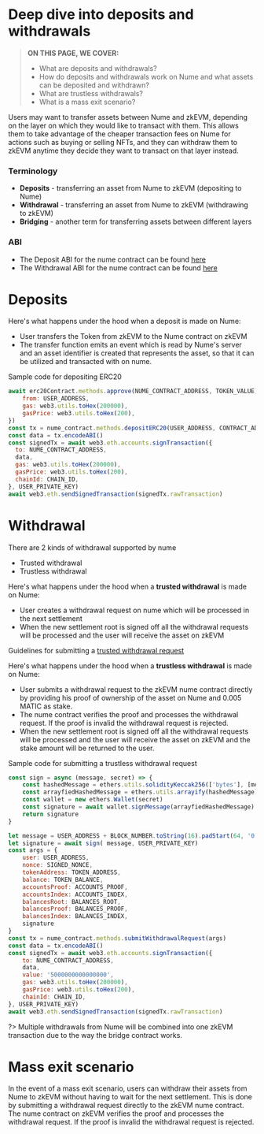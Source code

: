 # Deep dive into deposits and withdrawals

> **ON THIS PAGE, WE COVER:** 
> - What are deposits and withdrawals?
> - How do deposits and withdrawals work on Nume and what assets can be deposited and withdrawn?
> - What are trustless withdrawals?
> - What is a mass exit scenario?

Users may want to transfer assets between Nume and zkEVM, depending on the layer on which they would like to transact with them. This allows them to take advantage of the cheaper transaction fees on Nume for actions such as buying or selling NFTs, and they can withdraw them to zkEVM anytime they decide they want to transact on that layer instead.

### Terminology
- **Deposits** - transferring an asset from Nume to zkEVM (depositing to Nume)
- **Withdrawal** - transferring an asset from Nume to zkEVM (withdrawing to zkEVM)
- **Bridging** - another term for transferring assets between different layers

### ABI
- The Deposit ABI for the nume contract can be found [here](https://abis.s3.amazonaws.com/deposit_facet.abi)
- The Withdrawal ABI for the nume contract can be found [here](https://abis.s3.amazonaws.com/withdrawal_facet.abi)

# Deposits

Here's what happens under the hood when a deposit is made on Nume:
- User transfers the Token from zkEVM to the Nume contract on zkEVM
- The transfer function emits an event which is read by Nume's server and an asset identifier is created that represents the asset, so that it can be utilized and transacted with on nume.

Sample code for depositing ERC20
```js
await erc20Contract.methods.approve(NUME_CONTRACT_ADDRESS, TOKEN_VALUE).send({
    from: USER_ADDRESS,
    gas: web3.utils.toHex(200000),
    gasPrice: web3.utils.toHex(200),
})
const tx = nume_contract.methods.depositERC20(USER_ADDRESS, CONTRACT_ADDRESS, TOKEN_VALUE)
const data = tx.encodeABI()
const signedTx = await web3.eth.accounts.signTransaction({
  to: NUME_CONTRACT_ADDRESS,
  data,
  gas: web3.utils.toHex(200000),
  gasPrice: web3.utils.toHex(200),
  chainId: CHAIN_ID,
}, USER_PRIVATE_KEY)
await web3.eth.sendSignedTransaction(signedTx.rawTransaction)
```

# Withdrawal
There are 2 kinds of withdrawal supported by nume
- Trusted withdrawal
- Trustless withdrawal

Here's what happens under the hood when a **trusted withdrawal** is made on Nume:
- User creates a withdrawal request on nume which will be processed in the next settlement 
- When the new settlement root is signed off all the withdrawal requests will be processed and the user will receive the asset on zkEVM

Guidelines for submitting a [trusted withdrawal request](./guides/token-transfer?id=create-transaction)

Here's what happens under the hood when a **trustless withdrawal** is made on Nume:
- User submits a withdrawal request to the zkEVM nume contract directly by providing his proof of ownership of the asset on Nume and 0.005 MATIC as stake.
- The nume contract verifies the proof and processes the withdrawal request. If the proof is invalid the withdrawal request is rejected.
- When the new settlement root is signed off all the withdrawal requests will be processed and the user will receive the asset on zkEVM and the stake amount will be returned to the user.

Sample code for submitting a trustless withdrawal request
```js
const sign = async (message, secret) => {
    const hashedMessage = ethers.utils.solidityKeccak256(['bytes'], [message])
    const arrayfiedHashedMessage = ethers.utils.arrayify(hashedMessage)
    const wallet = new ethers.Wallet(secret)
    const signature = await wallet.signMessage(arrayfiedHashedMessage)
    return signature
}

let message = USER_ADDRESS + BLOCK_NUMBER.toString(16).padStart(64, '0')
let signature = await sign( message, USER_PRIVATE_KEY)
const args = {
    user: USER_ADDRESS,
    nonce: SIGNED_NONCE,
    tokenAddress: TOKEN_ADDRESS,
    balance: TOKEN_BALANCE,
    accountsProof: ACCOUNTS_PROOF,
    accountsIndex: ACCOUNTS_INDEX,
    balancesRoot: BALANCES_ROOT,
    balancesProof: BALANCES_PROOF,
    balancesIndex: BALANCES_INDEX,
    signature
}
const tx = nume_contract.methods.submitWithdrawalRequest(args)
const data = tx.encodeABI()
const signedTx = await web3.eth.accounts.signTransaction({
    to: NUME_CONTRACT_ADDRESS,
    data,
    value: '5000000000000000',
    gas: web3.utils.toHex(200000),
    gasPrice: web3.utils.toHex(200),
    chainId: CHAIN_ID,
}, USER_PRIVATE_KEY)
await web3.eth.sendSignedTransaction(signedTx.rawTransaction)
```


?> Multiple withdrawals from Nume will be combined into one zkEVM transaction due to the way the bridge contract works.

# Mass exit scenario
In the event of a mass exit scenario, users can withdraw their assets from Nume to zkEVM without having to wait for the next settlement. This is done by submitting a withdrawal request directly to the zkEVM nume contract. The nume contract on zkEVM verifies the proof and processes the withdrawal request. If the proof is invalid the withdrawal request is rejected.
